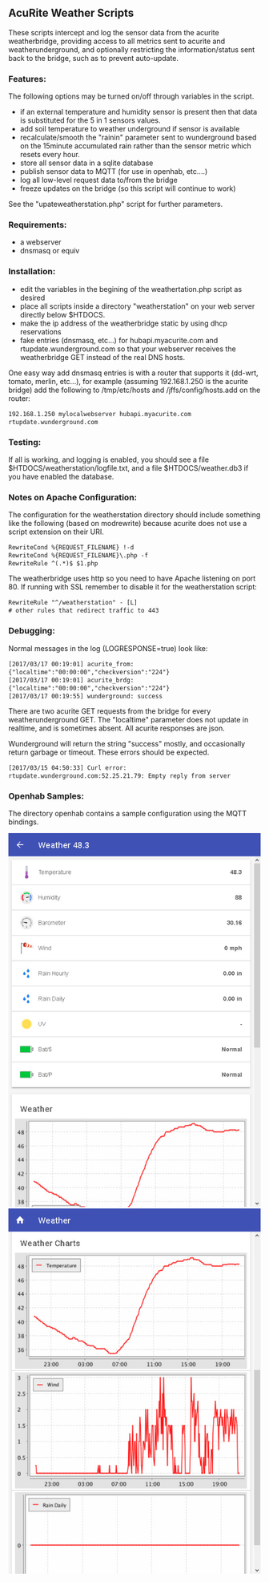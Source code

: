 ## AcuRite Weather Scripts
These scripts intercept and log the sensor data from the acurite weatherbridge, providing access to all metrics sent to acurite and weatherunderground, and optionally restricting the information/status sent back to the bridge, such as to prevent auto-update.

### Features:
The following options may be turned on/off through variables in the script.

- if an external temperature and humidity sensor is present then that data is substituted for the 5 in 1 sensors values. 
- add soil temperature to weather underground if sensor is available
- recalculate/smooth the "rainin" parameter sent to wunderground based on the 15minute accumulated rain rather than the sensor metric which resets every hour.
- store all sensor data in a sqlite database
- publish sensor data to MQTT (for use in openhab, etc....)
- log all low-level request data to/from the bridge
- freeze updates on the bridge (so this script will continue to work)


See the "upateweatherstation.php" script for further parameters.

### Requirements:

- a webserver
- dnsmasq or equiv 

### Installation:

- edit the variables in the begining of the weathertation.php script as desired
- place all scripts inside a directory "weatherstation" on your web server directly below $HTDOCS. 
- make the ip address of the weatherbridge static by using dhcp reservations
- fake entries (dnsmasq, etc...) for hubapi.myacurite.com and rtupdate.wunderground.com so that your webserver receives the weatherbridge GET instead of the real DNS hosts.

One easy way add dnsmasq entries is with a router that supports it  (dd-wrt, tomato, merlin, etc...), for example (assuming 192.168.1.250 is the acurite bridge) add the following to /tmp/etc/hosts and /jffs/config/hosts.add on the router:	

	192.168.1.250 mylocalwebserver hubapi.myacurite.com rtupdate.wunderground.com

### Testing:

If all is working, and logging is enabled,  you should see a file $HTDOCS/weatherstation/logfile.txt, and a file $HTDOCS/weather.db3 if you have enabled the database.


### Notes on Apache Configuration:

The configuration for the weatherstation directory should include something like the following (based on modrewrite) because acurite does not use a script extension on their URI. 

	RewriteCond %{REQUEST_FILENAME} !-d
	RewriteCond %{REQUEST_FILENAME}\.php -f
	RewriteRule ^(.*)$ $1.php

The weatherbridge uses http so you need to have Apache listening on port 80. If running with SSL remember to disable it for the weatherstation script:

	RewriteRule "^/weatherstation" - [L]
	# other rules that redirect traffic to 443

### Debugging:
Normal messages in the log  (LOGRESPONSE=true) look like:

	[2017/03/17 00:19:01] acurite_from: {"localtime":"00:00:00","checkversion":"224"}
	[2017/03/17 00:19:01] acurite_brdg: {"localtime":"00:00:00","checkversion":"224"}
	[2017/03/17 00:19:55] wunderground: success

There are two acurite GET requests from the bridge for every weatherunderground GET. The "localtime" parameter does not update in realtime, and is sometimes absent. All acurite responses are json.

Wunderground will return the string "success" mostly, and occasionally return garbage or timeout. These errors should be expected.

	[2017/03/15 04:50:33] Curl error: rtupdate.wunderground.com:52.25.21.79: Empty reply from server

### Openhab Samples:
The directory openhab contains a sample configuration using the MQTT bindings.

![alt text](screenshots/image1.jpg)
![alt text](screenshots/image2.jpg)
